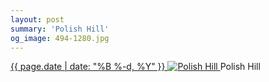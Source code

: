 ```yaml
---
layout: post
summary: 'Polish Hill'
og_image: 494-1280.jpg
---
```


<p>
 <time>
  <a href="/494">
   {{ page.date | date: "%B %-d, %Y" }}
  </a>
 </time>
 <a href="/494">
  <img alt="Polish Hill" sizes="(min-width: 700px) 50vw, calc(100vw - 2rem)" src="{{ site.assets_url }}/494-640.jpg" srcset="{{ site.assets_url }}/494-1280.jpg 1280w, {{ site.assets_url }}/494-960.jpg 960w, {{ site.assets_url }}/494-640.jpg 640w, {{ site.assets_url }}/494-320.jpg 320w"/>
 </a>
 <span>
  Polish Hill
 </span>
</p>
